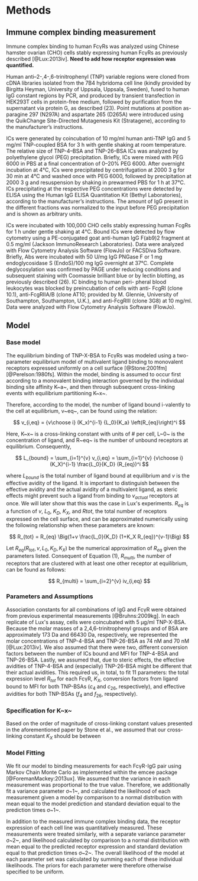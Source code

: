 # Methods

## Immune complex binding measurement

Immune complex binding to human FcγRs was analyzed using Chinese hamster ovarian (CHO) cells stably expressing human FcγRs as previously described [@Lux:2013iv]. **Need to add how receptor expression was quantified.**

Human anti–2-,4-,6-trinitrophenyl (TNP) variable regions were cloned from cDNA libraries isolated from the 7B4 hybridoma cell line (kindly provided by Birgitta Heyman, University of Uppsala, Uppsala, Sweden), fused to human IgG constant regions by PCR, and produced by transient transfection in HEK293T cells in protein-free medium, followed by purification from the supernatant via protein G, as described (23). Point mutations at position as- paragine 297 (N297A) and aspartate 265 (D265A) were introduced using the QuikChange Site-Directed Mutagenesis Kit (Stratagene), according to the manufacturer’s instructions.

ICs were generated by coincubation of 10 mg/ml human anti-TNP IgG and 5 mg/ml TNP-coupled BSA for 3 h with gentle shaking at room temperature. The relative size of TNP-4–BSA and TNP-26–BSA ICs was analyzed by polyethylene glycol (PEG) precipitation. Briefly, ICs were mixed with PEG 6000 in PBS at a final concentration of 0–20% PEG 6000. After overnight incubation at 4℃, ICs were precipitated by centrifugation at 2000 3 g for 30 min at 4℃ and washed once with PEG 6000, followed by precipitation at 2000 3 g and resuspension by shaking in prewarmed PBS for 1 h at 37℃. ICs precipitating at the respective PEG concentrations were detected by ELISA using the Human IgG ELISA Quantitation Kit
(Bethyl Laboratories), according to the manufacturer’s instructions. The amount of IgG present in the different fractions was normalized to the input before PEG precipitation and is shown as arbitrary units.

ICs were incubated with 100,000 CHO cells stably expressing human FcgRs for 1 h under gentle shaking at 4℃. Bound ICs were detected by flow cytometry using a PE-conjugated goat anti-human IgG F(ab9)2 fragment at 0.5 mg/ml (Jackson ImmunoResearch Laboratories). Data were analyzed with Flow Cytometry Analysis Software (FlowJo) or FACSDiva Software. Briefly, Abs were incubated with 50 U/mg IgG PNGase F or 1 mg endoglycosidase S (EndoS)/100 mg IgG overnight at 37℃. Complete deglycosylation was confirmed by PAGE under reducing conditions and subsequent staining with Coomassie brilliant blue or by lectin blotting, as previously described (26). IC binding to human peri- pheral blood leukocytes was blocked by preincubation of cells with anti- FcgRI (clone 10.1), anti-FcgRIIA/B (clone AT10; provided by M. Glennie, University of Southampton, Southampton, U.K.), and anti-FcgRIII (clone 3G8) at 10 mg/ml. Data were analyzed with Flow Cytometry Analysis Software (FlowJo).

## Model

### Base model

The equilibrium binding of TNP-X-BSA to FcγRs was modeled using a two-parameter equilibrium model of multivalent ligand binding to monovalent receptors expressed uniformly on a cell surface [@Stone:2001fm] [@Perelson:1980fs]. Within the model, binding is assumed to occur first according to a monovalent binding interaction governed by the individual binding site affinity K~a~, and then through subsequent cross-linking events with equilibrium partitioning K~x~.

Therefore, according to the model, the number of ligand bound i-valently to the cell at equilibrium, v~eq~, can be found using the relation:

$$ v_{i,eq} = {v\choose i} (K_x)^{i-1} {L_0}{K_a} \left(R_{eq}\right)^i $$

Here, K~x~ is a cross-linking constant with units of # per cell, L~0~ is the concentration of ligand, and R~eq~ is the number of unbound receptors at equilibrium. Consequently,

$$ L_{bound} = \sum_{i=1}^{v} v_{i,eq} = \sum_{i=1}^{v} {v\choose i} (K_X)^{i-1} \frac{L_0}{K_D} (R_{eq})^i $$

where $L_{bound}$ is the total number of ligand bound at equilibrium and $v$ is the effective avidity of the ligand. It is important to distinguish between the effective avidity and the actual avidity of a multivalent ligand, as steric effects might prevent such a ligand from binding to $v_{actual}$ receptors at once. We will later show that this was the case in Lux's experiments. $R_{eq}$ is a function of $v$, $L_0$, $K_D$, $K_X$, and $Rtot$, the total number of receptors expressed on the cell surface, and can be approximated numerically using the following relationship when these parameters are known:

$$ R_{tot} = R_{eq} \Big(1+v \frac{L_0}{K_D} (1+K_X R_{eq})^{v-1}\Big) $$

Let $R_{eq}(R_{tot},v,L_0,K_D,K_X)$ be the numerical approximation of $R_{eq}$ given the parameters listed. Consequent of Equation (1), $R_{multi}$, the number of receptors that are clustered with at least one other receptor at equilibrium, can be found as follows:

$$ R_{multi} = \sum_{i=2}^{v} iv_{i,eq} $$


### Parameters and Assumptions

Association constants for all combinations of IgG and FcγR were obtained from previous experimental measurements [@Bruhns:2009kg]. In each replicate of Lux's assay, cells were coincubated with 5 µg/ml TNP-X-BSA. Because the molar masses of a 2,4,6-trinitrophenyl groups and of BSA are approximately 173 Da and 66430 Da, respectively, we represented the molar concentrations of TNP-4-BSA and TNP-26-BSA as 74 nM and 70 nM [@Lux:2013iv]. We also assumed that there were two, different conversion factors between the number of ICs bound and MFI for TNP-4-BSA and TNP-26-BSA. Lastly, we assumed that, due to steric effects, the effective avidities of TNP-4-BSA and (especially) TNP-26-BSA might be different that their actual avidities. This required us, in total, to fit 11 parameters: the total expression level $R_{tot}$ for each FcγR, $K_X$, conversion factors from ligand bound to MFI for both TNP-BSAs ($c_{4}$ and $c_{26}$, respectively), and effective avidities for both TNP-BSAs ($f_{4}$ and $f_{26}$, respectively).

### Specification for K~x~



Based on the order of magnitude of cross-linking constant values presented in the aforementioned paper by Stone et al., we assumed that our cross-linking constant $K_X$ should be between








### Model Fitting

We fit our model to binding measurements for each FcγR-IgG pair using Markov Chain Monte Carlo as implemented within the emcee package [@ForemanMackey:2013ux]. We assumed that the variance in each measurement was proportional to the true value. Therefore, we additionally fit a variance parameter σ~1~, and calculated the likelihood of each measurement given a model by comparison to a normal distribution with mean equal to the model prediction and standard deviation equal to the prediction times σ~1~.

In addition to the measured immune complex binding data, the receptor expression of each cell line was quantitatively measured. These measurements were treated similarly, with a separate variance parameter σ~2~, and likelihood calculated by comparison to a normal distribution with mean equal to the predicted receptor expression and standard deviation equal to that prediction times σ~2~. The overall likelihood of the model at each parameter set was calculated by summing each of these individual likelihoods. The priors for each parameter were therefore otherwise specified to be uniform.

